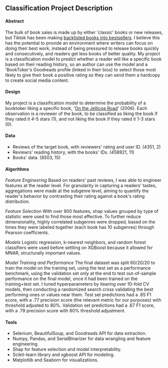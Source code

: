 ## Classification Project Description
#### Abstract
The bulk of book sales is made up by either 'classic' books or new releases, but Tiktok has been making [backlisted books into bestsellers](https://www.economist.com/books-and-arts/2021/11/06/booktok-has-passion-and-enormous-marketing-power). I believe this has the potential to provide an environment where writers can focus on doing their best work, instead of being pressured to release books quickly and consecutively, and readers get less books of better quality. My project is a classification model to predict whether a reader will like a specific book based on their reading history, so an author can use the model and a 'BookToker's Goodreads profile (linked in their bios) to select those most likely to give their book a positive rating so they can send them a hardcopy to create social media content.

#### Design
My project is a classification model to determine the probability of a booktoker liking a specific book, '[On the Jellicoe Road](https://www.goodreads.com/book/show/1162022.On_the_Jellicoe_Road)' (2006). Each observation is a reviewer of the book, to be classified as liking the book if they rated it 4-5 stars (1), and not liking the book if they rated it 1-3 stars (0).

#### Data
- Reviews of the target book, with reviewers' rating and user ID. (4351, 2)
- Reviewrs' reading history, with the books' IDs. (458921, 11)
- Books' data. (8503, 15)
#### Algorithms
*Feature Engineering*
Based on readers' past reviews, I was able to engineer features at the reader level. For granularity in capturing a readers' tastes, aggregations were made at the subgenre level, aiming to quantify the reader's behavior by contrasting their rating against a book's rating distribution.

*Feature Selection*
With over 900 features, shap values grouped by type of statistic were used to find those most effective.
To further reduce dimensionality, highly correlated subgenres were dropped, based on the times they were labeled together (each book has 10 subgenres) through Pearson coefficients.

*Models*
Logistic regression, k-nearest neighbors, and random forest classifiers were used before settling on XGBoost because it allowed for MNAR, structurally important values. 

*Model Training and Performance*
The final dataset was split 60/20/20 to train the model on the training set, using the test set as a performance benchmark, using the validation set only at the end to test out-of-sample performance on the final model, once it had been trained on the training+test set. I tuned hyperparameters by itearing over 10-fold CV models, then conducting a randomized search cross validating the best performing ones or values near them.
Test set predictions had a .65 F1 score, with a .77 precision score (the relevant metric for our purposes) with threshold adjusted to 80%.
Validation set predictions had a .67 F1 score, with a .79 precision score with 80% threshold adjustment.

#### Tools
- Selenium, BeautifulSoup, and Goodreads API for data extraction. 
- Numpy, Pandas, and SerialBinarizer for data wrangling and feature engineering.
- Shap for feature selection and model interpretability.
- Scikit-learn library and xgboost API for modeling.
- Matplotlib and Seaborn for visualizations.